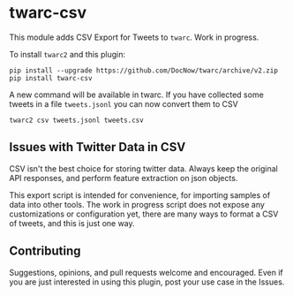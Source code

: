 # twarc-csv

This module adds CSV Export for Tweets to `twarc`. Work in progress.

To install `twarc2` and this plugin:

```
pip install --upgrade https://github.com/DocNow/twarc/archive/v2.zip
pip install twarc-csv
```

A new command will be available in twarc. If you have collected some tweets in
a file `tweets.jsonl` you can now convert them to CSV

```
twarc2 csv tweets.jsonl tweets.csv
```

## Issues with Twitter Data in CSV

CSV isn't the best choice for storing twitter data. Always keep the
original API responses, and perform feature extraction on json objects.

This export script is intended for convenience, for importing samples of data into other tools. The work in progress script does not expose any customizations or configuration yet, there are many ways to format a CSV of tweets, and this is just one way. 

## Contributing

Suggestions, opinions, and pull requests welcome and encouraged. Even if you are just interested in using this plugin, post your use case in the Issues.
